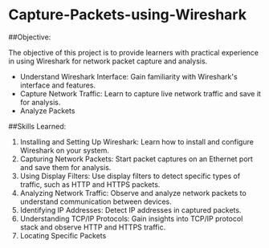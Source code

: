 # Capture-Packets-using-Wireshark

##Objective:

The objective of this project is to provide learners with practical experience in using Wireshark for network packet capture and analysis.

- Understand Wireshark Interface: Gain familiarity with Wireshark's interface and features.
- Capture Network Traffic: Learn to capture live network traffic and save it for analysis.
- Analyze Packets

##Skills Learned:

1. Installing and Setting Up Wireshark: Learn how to install and configure Wireshark on your system.
2. Capturing Network Packets: Start packet captures on an Ethernet port and save them for analysis.
3. Using Display Filters: Use display filters to detect specific types of traffic, such as HTTP and HTTPS packets.
4. Analyzing Network Traffic: Observe and analyze network packets to understand communication between devices.
5. Identifying IP Addresses: Detect IP addresses in captured packets.
6. Understanding TCP/IP Protocols: Gain insights into TCP/IP protocol stack and observe HTTP and HTTPS traffic.
7. Locating Specific Packets



